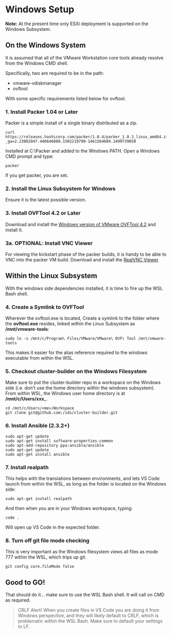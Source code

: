 # Windows Setup

__Note:__ At the present time only ESXi deployment is supported on the Windows Subsystem.

## On the Windows System

It is assumed that all of the VMware Workstation core tools already resolve from the Windows CMD shell.

Specifically, two are required to be in the path:

* vmware-vdiskmanager
* ovftool

With some specific requirements listed below for ovftool.

### 1. Install Packer 1.04 or Later
 
Packer is a simple install of a single binary distributed as a zip.

    curl https://releases.hashicorp.com/packer/1.0.4/packer_1.0.3_linux_amd64.zip?_ga=2.23882047.446646880.1502219790-1461564689.1499739058

Installed at C:\Packer and added to the Windows PATH.  Open a Windows CMD prompt and type:

    packer

If you get packer, you are set.

### 2. Install the Linux Subsystem for Windows

Ensure it is the latest possible version.


### 3. Install OVFTool 4.2 or Later

Download and install the [Windows version of VMware OVFTool 4.2](https://my.vmware.com/web/vmware/details?productId=614&downloadGroup=OVFTOOL420) and install it.

### 3a. OPTIONAL: Install VNC Viewer

For viewing the kickstart phase of the packer builds, it is handy to be able to VNC into the packer VM build.
Download and install the [RealVNC Viewer](https://www.realvnc.com/en/connect/download/viewer/)

## Within the Linux Subsystem

With the windows side dependencies installed, it is time to fire up the WSL Bash shell.

### 4. Create a Symlink to OVFTool

Wherever the ovftool.exe is located, Create a symlink to the folder where the __ovftool.exe__ resides, linked within the Linux Subsystem as  __/mnt/vmware-tools__:

    sudo ln -s /mnt/c/Program\ Files/VMware/VMware\ OVF\ Tool /mnt/vmware-tools

This makes it easier for the alias reference required to the windows executable from within the WSL.

### 5. Checkout cluster-builder on the Windows Filesystem

Make sure to put the cluster-builder repo in a workspace on the Windows side (i.e. don't use the home directory within the windows subsystem).  From within WSL, the Windows user home directory is at __/mnt/c/Users/xxx___.

    cd /mnt/c/Users/<me>/Workspace
    git clone git@github.com:/ids/cluster-builder.git

### 6. Install Ansible (2.3.2+)

    sudo apt-get update
    sudo apt-get install software-properties-common
    sudo apt-add-repository ppa:ansible/ansible
    sudo apt-get update
    sudo apt-get install ansible

### 7. Install realpath

This helps with the translations between environments, and lets VS Code launch from within the WSL, as long as the folder is located on the Windows side:

    sudo apt-get install realpath

And then when you are in your Windows workspace, typing:

    code .

Will open up VS Code in the expected folder.

### 8. Turn off git file mode checking

This is very important as the Windows filesystem views all files as mode 777 within the WSL, which trips up git.

    git config core.fileMode false

    
## Good to GO!

That should do it... make sure to use the WSL Bash shell.  It will call on CMD as required.

> CRLF Alert!  When you create files in VS Code you are doing it from Windows perspective, and they will likely default to CRLF, which is problematic within the WSL Bash.  Make sure to default your settings to LF.